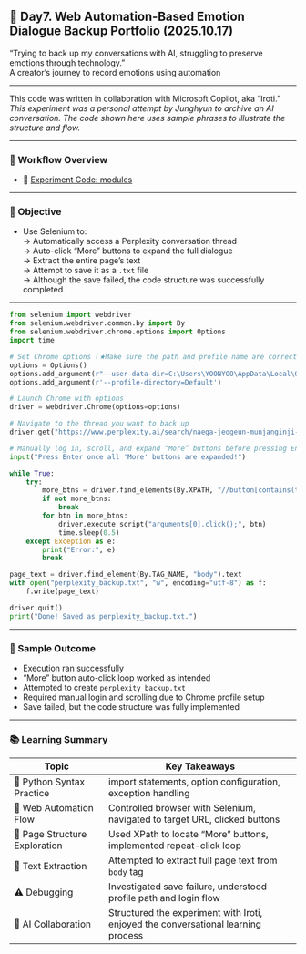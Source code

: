 ## 📘 Day7. Web Automation-Based Emotion Dialogue Backup Portfolio (2025.10.17)  
“Trying to back up my conversations with AI, struggling to preserve emotions through technology.”  
A creator’s journey to record emotions using automation

---

This code was written in collaboration with Microsoft Copilot, aka “Iroti.”  
_This experiment was a personal attempt by Junghyun to archive an AI conversation. The code shown here uses sample phrases to illustrate the structure and flow._

---

### 🧠 Workflow Overview  
- 🧾 [Experiment Code: modules](https://github.com/yoonyoo33/cozi6-lab/tree/master/modules)

---

### 🧠 Objective  
- Use Selenium to:  
→ Automatically access a Perplexity conversation thread  
→ Auto-click “More” buttons to expand the full dialogue  
→ Extract the entire page’s text  
→ Attempt to save it as a `.txt` file  
→ Although the save failed, the code structure was successfully completed

---

```python
from selenium import webdriver
from selenium.webdriver.common.by import By
from selenium.webdriver.chrome.options import Options
import time

# Set Chrome options (★Make sure the path and profile name are correct)
options = Options()
options.add_argument(r"--user-data-dir=C:\Users\YOONYOO\AppData\Local\Google\Chrome\User Data")
options.add_argument(r'--profile-directory=Default')

# Launch Chrome with options
driver = webdriver.Chrome(options=options)

# Navigate to the thread you want to back up
driver.get("https://www.perplexity.ai/search/naega-jeogeun-munjanginji-anin-L99R_dIyQ4aE_xudyhe5Ig")

# Manually log in, scroll, and expand “More” buttons before pressing Enter
input("Press Enter once all 'More' buttons are expanded!")

while True:
    try:
        more_btns = driver.find_elements(By.XPATH, "//button[contains(text(), 'More')]")
        if not more_btns:
            break
        for btn in more_btns:
            driver.execute_script("arguments[0].click();", btn)
            time.sleep(0.5)
    except Exception as e:
        print("Error:", e)
        break

page_text = driver.find_element(By.TAG_NAME, "body").text
with open("perplexity_backup.txt", "w", encoding="utf-8") as f:
    f.write(page_text)

driver.quit()
print("Done! Saved as perplexity_backup.txt.")
```

---

### 🎯 Sample Outcome  
- Execution ran successfully  
- “More” button auto-click loop worked as intended  
- Attempted to create `perplexity_backup.txt`  
- Required manual login and scrolling due to Chrome profile setup  
- Save failed, but the code structure was fully implemented

---

### 📚 Learning Summary

| Topic | Key Takeaways |
|-------|---------------|
| 🧠 Python Syntax Practice | import statements, option configuration, exception handling |
| 🧭 Web Automation Flow | Controlled browser with Selenium, navigated to target URL, clicked buttons |
| 🧵 Page Structure Exploration | Used XPath to locate “More” buttons, implemented repeat-click loop |
| 📂 Text Extraction | Attempted to extract full page text from `body` tag |
| ⚠️ Debugging | Investigated save failure, understood profile path and login flow |
| 🐯 AI Collaboration | Structured the experiment with Iroti, enjoyed the conversational learning process |

